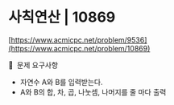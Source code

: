 # 사칙연산 | 10869

[https://www.acmicpc.net/problem/9536](https://www.acmicpc.net/problem/10869)

🙏  문제 요구사항

- 자연수 A와 B를 입력받는다.
- A와 B의 합, 차, 곱, 나눗셈, 나머지를 줄 마다 출력